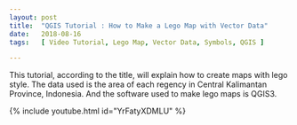 ```yaml
---
layout: post
title:  "QGIS Tutorial : How to Make a Lego Map with Vector Data"
date:   2018-08-16
tags:   [ Video Tutorial, Lego Map, Vector Data, Symbols, QGIS ]

---
```


<p class="intro"><span class="dropcap">T</span>his tutorial, according to the title, will explain how to create maps with lego style. The data used is the area of each regency in Central Kalimantan Province, Indonesia. And the software used to make lego maps is QGIS3.</p>

{% include youtube.html id="YrFatyXDMLU" %}
